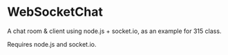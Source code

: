 WebSocketChat
=============

A chat room &amp; client using node.js + socket.io, as an example for 315 class.

Requires node.js and socket.io.
